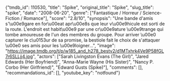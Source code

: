 {"tmdb_id": 110530, "title": "Spike", "original_title": "Spike", "slug_title": "spike", "date": "2008-06-20", "genre": ["Fantastique / Horreur / Science-Fiction / Romance"], "score": "2.8/10", "synopsis": "Une bande d'amis s'\u00e9gare en for\u00eat apr\u00e8s que leur v\u00e9hicule est sorti de la route. L'endroit est habit\u00e9 par une cr\u00e9ature \u00e9trange qui tombe amoureuse de l'un des membres du groupe. Pour arriver \u00e0 capturer le c\u0153ur de sa promise, la bestiole fait le choix de s'attaquer \u00e0 ses amis pour les \u00e9loigner...", "image": "https://image.tmdb.org/t/p/w185_and_h278_bestv2/d1MTxhrk4Ve9P58fGL7r6SLLjj4.jpg", "actors": ["Sarah Livingston Evans (The Girl)", "Jared Edwards (Her Boyfriend)", "Anna-Marie Wayne (His Sister)", "Nancy P. Corbo (Her Girlfriend)", "Edward Gusts (Spike)"], "comments": [], "recommandations_id": [], "youtube_key": "notfound"}